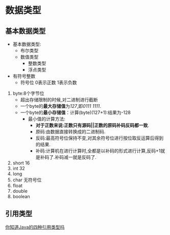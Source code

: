 # 数据类型
## 基本数据类型
+ 基本数据类型:
  + 布尔类型
  + 数值类型
    + 整数类型
    + 浮点类型
+ 有符号整数
  + 符号位 0表示正数 1表示负数
  
1. byte:8个字节位
   + 超出存储限制的时候,对二进制进行截断
   + 一个byte的**最大存储值**为*127*,即*0111 1111*.
   + 一个byte的**最小存储值**：计算(byte)(127+1):结果为-128
     + 最小值的计算方法:
       +  **对于正数来说:正数只有源码||正数的原码补码反码都一致**.
       + 原码:由数据直接转换成的二进制码.
       + 反码:最高符号位保持不变,对其余符号位进行按位取反运算后得到的结果. 
       + 补码:计算机在进行计算时,全都是以补码的形式进行计算,反码+1就是补码了.补码减一就是反码了.
2. short 16
3. int 32
4. long
5. char 无符号位
6. float
7. double
8. boolean
## 引用类型
[你知道Java的四种引用类型吗](https://www.cnblogs.com/yueshutong/p/9531347.html)